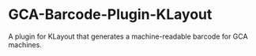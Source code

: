 # GCA-Barcode-Plugin-KLayout
A plugin for KLayout that generates a machine-readable barcode for GCA machines.
